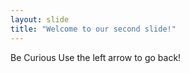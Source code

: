 ```yaml
---
layout: slide
title: "Welcome to our second slide!"
---
```

Be Curious
Use the left arrow to go back!
